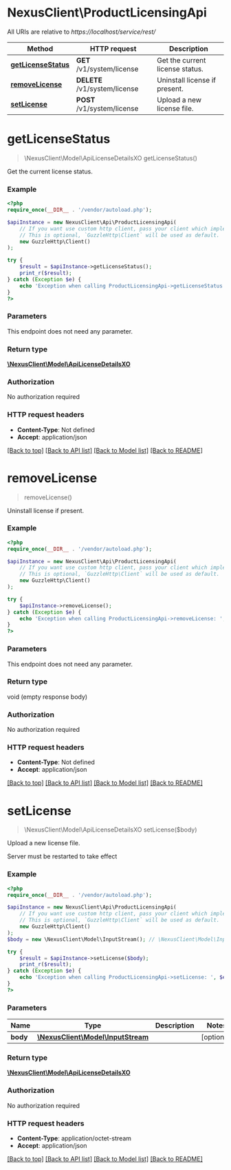 # NexusClient\ProductLicensingApi

All URIs are relative to *https://localhost/service/rest/*

Method | HTTP request | Description
------------- | ------------- | -------------
[**getLicenseStatus**](ProductLicensingApi.md#getLicenseStatus) | **GET** /v1/system/license | Get the current license status.
[**removeLicense**](ProductLicensingApi.md#removeLicense) | **DELETE** /v1/system/license | Uninstall license if present.
[**setLicense**](ProductLicensingApi.md#setLicense) | **POST** /v1/system/license | Upload a new license file.


# **getLicenseStatus**
> \NexusClient\Model\ApiLicenseDetailsXO getLicenseStatus()

Get the current license status.



### Example
```php
<?php
require_once(__DIR__ . '/vendor/autoload.php');

$apiInstance = new NexusClient\Api\ProductLicensingApi(
    // If you want use custom http client, pass your client which implements `GuzzleHttp\ClientInterface`.
    // This is optional, `GuzzleHttp\Client` will be used as default.
    new GuzzleHttp\Client()
);

try {
    $result = $apiInstance->getLicenseStatus();
    print_r($result);
} catch (Exception $e) {
    echo 'Exception when calling ProductLicensingApi->getLicenseStatus: ', $e->getMessage(), PHP_EOL;
}
?>
```

### Parameters
This endpoint does not need any parameter.

### Return type

[**\NexusClient\Model\ApiLicenseDetailsXO**](../Model/ApiLicenseDetailsXO.md)

### Authorization

No authorization required

### HTTP request headers

 - **Content-Type**: Not defined
 - **Accept**: application/json

[[Back to top]](#) [[Back to API list]](../../README.md#documentation-for-api-endpoints) [[Back to Model list]](../../README.md#documentation-for-models) [[Back to README]](../../README.md)

# **removeLicense**
> removeLicense()

Uninstall license if present.



### Example
```php
<?php
require_once(__DIR__ . '/vendor/autoload.php');

$apiInstance = new NexusClient\Api\ProductLicensingApi(
    // If you want use custom http client, pass your client which implements `GuzzleHttp\ClientInterface`.
    // This is optional, `GuzzleHttp\Client` will be used as default.
    new GuzzleHttp\Client()
);

try {
    $apiInstance->removeLicense();
} catch (Exception $e) {
    echo 'Exception when calling ProductLicensingApi->removeLicense: ', $e->getMessage(), PHP_EOL;
}
?>
```

### Parameters
This endpoint does not need any parameter.

### Return type

void (empty response body)

### Authorization

No authorization required

### HTTP request headers

 - **Content-Type**: Not defined
 - **Accept**: application/json

[[Back to top]](#) [[Back to API list]](../../README.md#documentation-for-api-endpoints) [[Back to Model list]](../../README.md#documentation-for-models) [[Back to README]](../../README.md)

# **setLicense**
> \NexusClient\Model\ApiLicenseDetailsXO setLicense($body)

Upload a new license file.

Server must be restarted to take effect

### Example
```php
<?php
require_once(__DIR__ . '/vendor/autoload.php');

$apiInstance = new NexusClient\Api\ProductLicensingApi(
    // If you want use custom http client, pass your client which implements `GuzzleHttp\ClientInterface`.
    // This is optional, `GuzzleHttp\Client` will be used as default.
    new GuzzleHttp\Client()
);
$body = new \NexusClient\Model\InputStream(); // \NexusClient\Model\InputStream | 

try {
    $result = $apiInstance->setLicense($body);
    print_r($result);
} catch (Exception $e) {
    echo 'Exception when calling ProductLicensingApi->setLicense: ', $e->getMessage(), PHP_EOL;
}
?>
```

### Parameters

Name | Type | Description  | Notes
------------- | ------------- | ------------- | -------------
 **body** | [**\NexusClient\Model\InputStream**](../Model/InputStream.md)|  | [optional]

### Return type

[**\NexusClient\Model\ApiLicenseDetailsXO**](../Model/ApiLicenseDetailsXO.md)

### Authorization

No authorization required

### HTTP request headers

 - **Content-Type**: application/octet-stream
 - **Accept**: application/json

[[Back to top]](#) [[Back to API list]](../../README.md#documentation-for-api-endpoints) [[Back to Model list]](../../README.md#documentation-for-models) [[Back to README]](../../README.md)

